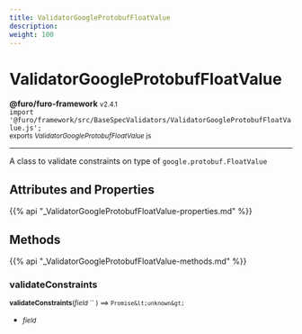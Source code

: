 ```yaml
---
title: ValidatorGoogleProtobufFloatValue
description: 
weight: 100
---
```


# ValidatorGoogleProtobufFloatValue

**@furo/furo-framework** <small>v2.4.1</small>
<br>`import '@furo/framework/src/BaseSpecValidators/ValidatorGoogleProtobufFloatValue.js';`<small>
<br>exports *ValidatorGoogleProtobufFloatValue* js</small>


****

A class to validate constraints on type of <code>google.protobuf.FloatValue</code>

## Attributes and Properties
{{% api "_ValidatorGoogleProtobufFloatValue-properties.md" %}}






## Methods
{{% api "_ValidatorGoogleProtobufFloatValue-methods.md" %}}


### **validateConstraints**
<small>**validateConstraints**(*field* `` ) ⟹ `Promise&lt;unknown&gt;`</small>



- <small>*field* </small>
<br><br>
